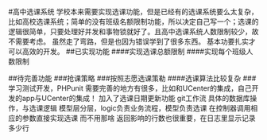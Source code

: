 #高中选课系统
学校本来需要实现选课功能，但是已经有的选课系统要么太复杂，比如高校选课系统；简单的没有班级名额限制功能，所以决定自己写一个；选课的逻辑很简单，只要处理好并发和事物锁就好了。且高中选课系统人数限制较少，故不需要考虑。
虽然走了弯路，但是也因为错误学到了很多东西。
基本功要扎实才可以高效的开发。
##已实现功能
####实现选课总额限制
####实现每个班级人数限制

##待完善功能
###抢课策略
###按照志愿选课策勒
####选课算法比较复杂
###学习测试开发，PHPunit
需要完善的地方有很多，比如和UCenter的集成，自己开发的app与UCenter的集成！
加入了选课日期更新功能
git工作流
具体的数据库操作，与选课逻辑
模型层分层，logic负责业务流程，模型负责选课
在控制器调用相应的参数直接实现选课
而不用那啥
返回影响的行数也很重要，在日志里显示记录多少行